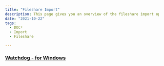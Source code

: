```yaml
---
title: "Fileshare Import"
description: This page gives you an overview of the fileshare import options for common operating systems an how to configure them for multiple export options.
date: "2021-10-22"
tags:
  - DOC²
  - Import
  - Fileshare

---
```


### [Watchdog - for Windows](/doc2/fileshare/watchdog-windows/)
